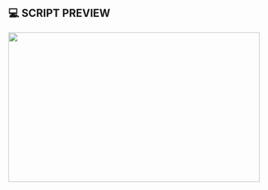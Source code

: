 ## 💻 SCRIPT PREVIEW

<img height="300em" width="100%" src="https://github.com/user-attachments/assets/006b5d0d-223c-4af8-989c-ca94871f79d8">
